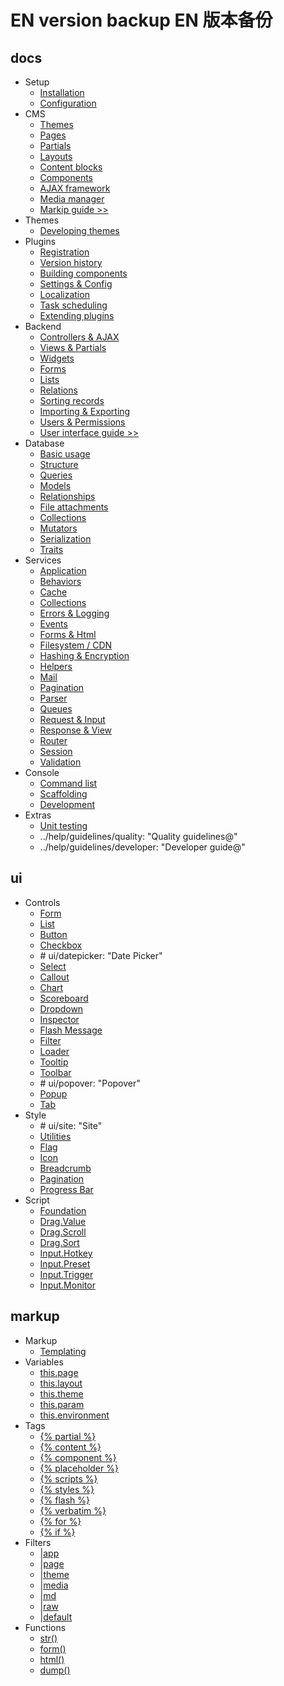 # EN version backup EN 版本备份

## docs
* Setup
    * [Installation](setup-installation.md)
    * [Configuration](setup-configuration.md)
* CMS
    * [Themes](cms-themes.md)
    * [Pages](cms-pages.md)
    * [Partials](cms-partials.md)
    * [Layouts](cms-layouts.md)
    * [Content blocks](cms-content.md)
    * [Components](cms-components.md)
    * [AJAX framework](cms-ajax.md)
    * [Media manager](cms-mediamanager.md)
    * [Markip guide >>](#markup)
* Themes
    * [Developing themes](themes-development.md)
* Plugins
    * [Registration](plugin-registration.md)
    * [Version history](plugin-updates.md)
    * [Building components](plugin-components.md)
    * [Settings & Config](plugin-settings.md)
    * [Localization](plugin-localization.md)
    * [Task scheduling](plugin-scheduling.md)
    * [Extending plugins](plugin-extending.md)
* Backend
    * [Controllers & AJAX](backend-controllers-ajax.md)
    * [Views & Partials](backend-views-partials.md)
    * [Widgets](backend-widgets.md)
    * [Forms](backend-forms.md)
    * [Lists](backend-lists.md)
    * [Relations](backend-relations.md)
    * [Sorting records](backend-reorder.md)
    * [Importing & Exporting](backend-import-export.md)
    * [Users & Permissions](backend-users.md)
    * [User interface guide >>](#ui)
* Database
    * [Basic usage](database-basics.md)
    * [Structure](database-structure.md)
    * [Queries](database-query.md)
    * [Models](database-model.md)
    * [Relationships](database-relations.md)
    * [File attachments](database-attachments.md)
    * [Collections](database-collection.md)
    * [Mutators](database-mutators.md)
    * [Serialization](database-serialization.md)
    * [Traits](database-traits.md)
* Services
    * [Application](services-application.md)
    * [Behaviors](services-behaviors.md)
    * [Cache](services-cache.md)
    * [Collections](services-collections.md)
    * [Errors & Logging](services-error-log.md)
    * [Events](services-events.md)
    * [Forms & Html](services-html.md)
    * [Filesystem / CDN](services-filesystem-cdn.md)
    * [Hashing & Encryption](services-hashing-encryption.md)
    * [Helpers](services-helpers.md)
    * [Mail](services-mail.md)
    * [Pagination](services-pagination.md)
    * [Parser](services-parser.md)
    * [Queues](services-queues.md)
    * [Request & Input](services-request-input.md)
    * [Response & View](services-response-view.md)
    * [Router](services-router.md)
    * [Session](services-session.md)
    * [Validation](services-validation.md)
* Console
    * [Command list](console-commands.md)
    * [Scaffolding](console-scaffolding.md)
    * [Development](console-development.md)
* Extras
    * [Unit testing](help-unit-testing.md)
    * ../help/guidelines/quality: "Quality guidelines@"
    * ../help/guidelines/developer: "Developer guide@"

<a name="ui"></a>
## ui
* Controls
    * [Form](ui-form.md)
    * [List](ui-list.md)
    * [Button](ui-button.md)
    * [Checkbox](ui-checkbox.md)
    * \# ui/datepicker: "Date Picker"
    * [Select](ui-select.md)
    * [Callout](ui-callout.md)
    * [Chart](ui-chart.md)
    * [Scoreboard](ui-scoreboard.md)
    * [Dropdown](ui-dropdown.md)
    * [Inspector](ui-inspector.md)
    * [Flash Message](ui-flashmessage.md)
    * [Filter](ui-filter.md)
    * [Loader](ui-loader.md)
    * [Tooltip](ui-tooltip.md)
    * [Toolbar](ui-toolbar.md)
    * \# ui/popover: "Popover"
    * [Popup](ui-popup.md)
    * [Tab](ui-tab.md)
* Style
    * \# ui/site: "Site"
    * [Utilities](ui-utilities.md)
    * [Flag](ui-flag.md)
    * [Icon](ui-icon.md)
    * [Breadcrumb](ui-breadcrumb.md)
    * [Pagination](ui-pagination.md)
    * [Progress Bar](ui-progressbar.md)
* Script
    * [Foundation](ui-foundation.md)
    * [Drag.Value](ui-drag-value.md)
    * [Drag.Scroll](ui-drag-scroll.md)
    * [Drag.Sort](ui-drag-sort.md)
    * [Input.Hotkey](ui-input-hotkey.md)
    * [Input.Preset](ui-input-preset.md)
    * [Input.Trigger](ui-input-trigger.md)
    * [Input.Monitor](ui-input-monitor.md)

<a name="markup"></a>
## markup
* Markup
    * [Templating](markup-templating.md)
* Variables
    * [this.page](markup-this-page.md)
    * [this.layout](markup-this-layout.md)
    * [this.theme](markup-this-theme.md)
    * [this.param](markup-this-param.md)
    * [this.environment](markup-this-environment.md)
* Tags
    * [\{\% partial \%\}](markup-tag-partial.md)
    * [\{\% content \%\}](markup-tag-content.md)
    * [\{\% component \%\}](markup-tag-component.md)
    * [\{\% placeholder \%\}](markup-tag-placeholder.md)
    * [\{\% scripts \%\}](markup-tag-scripts.md)
    * [\{\% styles \%\}](markup-tag-styles.md)
    * [\{\% flash \%\}](markup-tag-flash.md)
    * [\{\% verbatim \%\}](markup-tag-verbatim.md)
    * [\{\% for \%\}](markup-tag-for.md)
    * [\{\% if \%\}](markup-tag-if.md)
* Filters
    * [|app](markup-filter-app.md)
    * [|page](markup-filter-page.md)
    * [|theme](markup-filter-theme.md)
    * [|media](markup-filter-media.md)
    * [|md](markup-filter-md.md)
    * [|raw](markup-filter-raw.md)
    * [|default](markup-filter-default.md)
* Functions
    * [str()](markup-function-str.md)
    * [form()](markup-function-form.md)
    * [html()](markup-function-html.md)
    * [dump()](markup-function-dump.md)